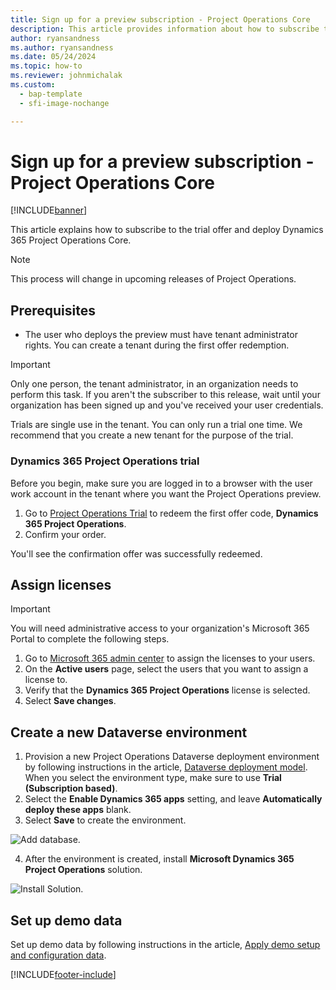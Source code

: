 ```yaml
---
title: Sign up for a preview subscription - Project Operations Core
description: This article provides information about how to subscribe to and deploy Project Operations Core.
author: ryansandness
ms.author: ryansandness
ms.date: 05/24/2024
ms.topic: how-to
ms.reviewer: johnmichalak
ms.custom:
  - bap-template
  - sfi-image-nochange

---
```


# Sign up for a preview subscription - Project Operations Core 

[!INCLUDE[banner](../includes/banner.md)]

This article explains how to subscribe to the trial offer and deploy Dynamics 365 Project Operations Core.

> [!NOTE]
> This process will change in upcoming releases of Project Operations.

## Prerequisites
- The user who deploys the preview must have tenant administrator rights. You can create a tenant during the first offer redemption.

> [!IMPORTANT]
> Only one person, the tenant administrator, in an organization needs to perform this task. If you aren't the subscriber to this release, wait until your organization has been signed up and you've received your user credentials.
> 
> Trials are single use in the tenant. You can only run a trial one time. We recommend that you create a new tenant for the purpose of the trial.

### Dynamics 365 Project Operations trial 

Before you begin, make sure you are logged in to a browser with the user work account in the tenant where you want the Project Operations preview.

1. Go to [Project Operations Trial](https://aka.ms/try-po) to redeem the first offer code, **Dynamics 365 Project Operations**.
2. Confirm your order.

  You'll see the confirmation offer was successfully redeemed.

## Assign licenses

> [!IMPORTANT]
> You will need administrative access to your organization's Microsoft 365 Portal to complete the following steps.


1. Go to [Microsoft 365 admin center](https://portal.office.com/) to assign the licenses to your users.
2. On the **Active users** page, select the users that you want to assign a license to.
3. Verify that the **Dynamics 365 Project Operations** license is selected. 
4. Select **Save changes**.

## Create a new Dataverse environment

1. Provision a new Project Operations Dataverse deployment environment by following instructions in the article, [Dataverse deployment model](lite-deployment.md). When you select the environment type, make sure to use **Trial (Subscription based)**.
2. Select the **Enable Dynamics 365 apps** setting, and leave **Automatically deploy these apps** blank.  
3. Select **Save** to create the environment.

  ![Add database.](./media/20CreateEnvironment1.png)

4. After the environment is created, install **Microsoft Dynamics 365 Project Operations** solution. 

![Install Solution.](./media/21InstallSolution.png)

## Set up demo data

Set up demo data by following instructions in the article, [Apply demo setup and configuration data](lite-apply-demo-setup-config-data.md).


[!INCLUDE[footer-include](../includes/footer-banner.md)]
